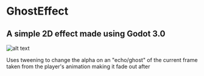 # GhostEffect

## A simple 2D effect made using Godot 3.0
![alt text](https://cdn.discordapp.com/attachments/514613570483257350/571600785792827413/geffect.png)

Uses tweening to change the alpha on an "echo/ghost" of the current frame taken from the player's animation making it fade out after

